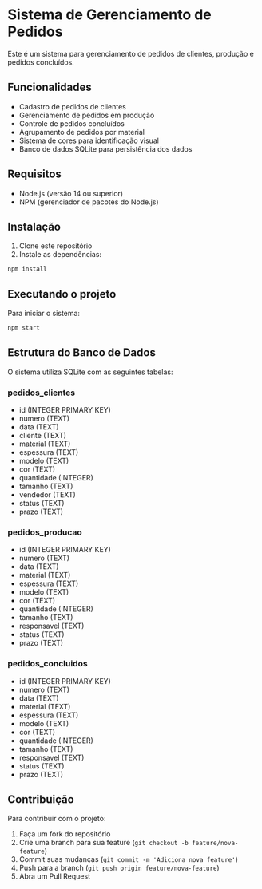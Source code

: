 # Sistema de Gerenciamento de Pedidos

Este é um sistema para gerenciamento de pedidos de clientes, produção e pedidos concluídos.

## Funcionalidades

- Cadastro de pedidos de clientes
- Gerenciamento de pedidos em produção
- Controle de pedidos concluídos
- Agrupamento de pedidos por material
- Sistema de cores para identificação visual
- Banco de dados SQLite para persistência dos dados

## Requisitos

- Node.js (versão 14 ou superior)
- NPM (gerenciador de pacotes do Node.js)

## Instalação

1. Clone este repositório
2. Instale as dependências:
```bash
npm install
```

## Executando o projeto

Para iniciar o sistema:
```bash
npm start
```

## Estrutura do Banco de Dados

O sistema utiliza SQLite com as seguintes tabelas:

### pedidos_clientes
- id (INTEGER PRIMARY KEY)
- numero (TEXT)
- data (TEXT)
- cliente (TEXT)
- material (TEXT)
- espessura (TEXT)
- modelo (TEXT)
- cor (TEXT)
- quantidade (INTEGER)
- tamanho (TEXT)
- vendedor (TEXT)
- status (TEXT)
- prazo (TEXT)

### pedidos_producao
- id (INTEGER PRIMARY KEY)
- numero (TEXT)
- data (TEXT)
- material (TEXT)
- espessura (TEXT)
- modelo (TEXT)
- cor (TEXT)
- quantidade (INTEGER)
- tamanho (TEXT)
- responsavel (TEXT)
- status (TEXT)
- prazo (TEXT)

### pedidos_concluidos
- id (INTEGER PRIMARY KEY)
- numero (TEXT)
- data (TEXT)
- material (TEXT)
- espessura (TEXT)
- modelo (TEXT)
- cor (TEXT)
- quantidade (INTEGER)
- tamanho (TEXT)
- responsavel (TEXT)
- status (TEXT)
- prazo (TEXT)

## Contribuição

Para contribuir com o projeto:

1. Faça um fork do repositório
2. Crie uma branch para sua feature (`git checkout -b feature/nova-feature`)
3. Commit suas mudanças (`git commit -m 'Adiciona nova feature'`)
4. Push para a branch (`git push origin feature/nova-feature`)
5. Abra um Pull Request 